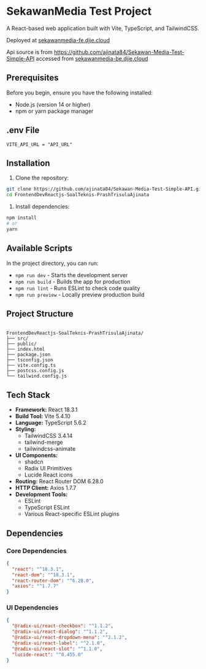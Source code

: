 # SekawanMedia Test Project

A React-based web application built with Vite, TypeScript, and TailwindCSS.

Deployed at [sekawanmedia-fe.djie.cloud](https://sekawanmedia-fe.djie.cloud/)

Api source is from https://github.com/ajinata84/Sekawan-Media-Test-Simple-API accessed from [sekawanmedia-be.djie.cloud](https://sekawanmedia-be.djie.cloud/)

## Prerequisites

Before you begin, ensure you have the following installed:

- Node.js (version 14 or higher)
- npm or yarn package manager

## .env File

```
VITE_API_URL = "API_URL"
```

## Installation

1. Clone the repository:

```bash
git clone https://github.com/ajinata84/Sekawan-Media-Test-Simple-API.git
cd FrontendDevReactjs-SoalTeknis-PrashTrisulaAjinata
```

1. Install dependencies:

```bash
npm install
# or
yarn
```

## Available Scripts

In the project directory, you can run:

- `npm run dev` - Starts the development server
- `npm run build` - Builds the app for production
- `npm run lint` - Runs ESLint to check code quality
- `npm run preview` - Locally preview production build

## Project Structure

```

FrontendDevReactjs-SoalTeknis-PrashTrisulaAjinata/
├── src/
├── public/
├── index.html
├── package.json
├── tsconfig.json
├── vite.config.ts
├── postcss.config.js
└── tailwind.config.js
```

## Tech Stack

- **Framework:** React 18.3.1
- **Build Tool:** Vite 5.4.10
- **Language:** TypeScript 5.6.2
- **Styling:**
    - TailwindCSS 3.4.14
    - tailwind-merge
    - tailwindcss-animate
- **UI Components:**
    - shadcn
    - Radix UI Primitives
    - Lucide React icons
- **Routing:** React Router DOM 6.28.0
- **HTTP Client:** Axios 1.7.7
- **Development Tools:**
    - ESLint
    - TypeScript ESLint
    - Various React-specific ESLint plugins

## Dependencies

### Core Dependencies

```json
{
  "react": "^18.3.1",
  "react-dom": "^18.3.1",
  "react-router-dom": "^6.28.0",
  "axios": "^1.7.7"
}
```

### UI Dependencies

```json
{
  "@radix-ui/react-checkbox": "^1.1.2",
  "@radix-ui/react-dialog": "^1.1.2",
  "@radix-ui/react-dropdown-menu": "^2.1.2",
  "@radix-ui/react-label": "^2.1.0",
  "@radix-ui/react-slot": "^1.1.0",
  "lucide-react": "^0.455.0"
}
```